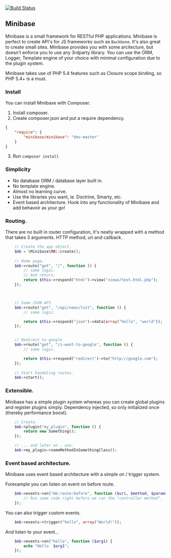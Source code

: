 [![Build Status](https://travis-ci.org/peec/minibase.png?branch=master)](https://travis-ci.org/peec/minibase)


## Minibase

Minibase is a small framework for RESTful PHP applications. Minibase is perfect to create API's for JS frameworks such as `Backbone`. It's also great to create small sites. Minibase provides you with some arcitecture, but doesn't enforce you to use any 3rdparty library. You can use the ORM, Logger, Template engine of your choice with minimal configuration due to the plugin system.

Minibase takes use of PHP 5.4 features such as Closure scope binding, so PHP 5.4+ is a must.

### Install

You can install Minibase with Composer.

1. Install composer.
2. Create composer.json and put a require dependency.

```json
{
    "require": {
        "minibase/minibase": "dev-master"
    }
}
```

3. Run `composer install`


### Simplicity

- No database ORM / database layer built in.
- No template engine.
- Almost no learning curve.
- Use the libraries you want, ie. Doctrine, Smarty, etc.
- Event based architecture. Hook into any functionality of Minibase and add behavoir as your go!


### Routing.

There are no built in router configuration, it's neatly wrapped with a method that takes 3 arguments. HTTP method, uri and callback. 


```php
	// Create the app object.
	$mb = \Minibase\MB::create();
	
	// Home page.
	$mb->route("get", "/", function () {
		// some logic.
		// And return.
		return $this->respond("html")->view("views/test.html.php");
	});



	// Some JSON API.
	$mb->route("get", "/api/news/list", function () {
		// some logic.

		return $this->respond("json")->data(array("hello", "world"));
	});


	// Redirect to google
	$mb->route("get", "/i-want-to-google", function () {
		// some logic.

		return $this->respond("redirect")->to("http://google.com");
	});
	
	// Start handeling routes.
	$mb->start();
```

### Extensible.

Minibase has a simple plugin system whereas you can create global plugins and register plugins simply. Dependency injected, so only initialized once (thereby performance boost).

```php
	// Create.
	$mb->plugin("my_plugin", function () {
		return new Something();
	});

	// ... and later on , use.
	$mb->my_plugin->someMethodInSomethingClass();
```


### Event based architecture.

Minibase uses event based architecture with a simple on / trigger system.

Forexample you can listen on event on before route.

```php
	$mb->events->on("mb:route:before", function ($uri, $method, $params){
		// Run some code right before we run the "controller method".
	});
```

You can also trigger custom events.

```php
	$mb->events->trigger("hello", array("World!"));
```

And listen to your event...

```php
	$mb->events->on("hello", function ($arg1) {
		echo "Hello  $arg1";
	});
```

